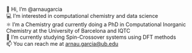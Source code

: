 👋 Hi, I’m @arnaugarcia  
💻 I’m interested in computational chemistry and data science  
⚛ I’m a Chemistry grad currently doing a PhD in Computational Inorganic Chemistry at the University of Barcelona and IQTC  
🔭 I’m currently studying Spin-Crossover systems using DFT methods  
📫 You can reach me at arnau.garcia@ub.edu
